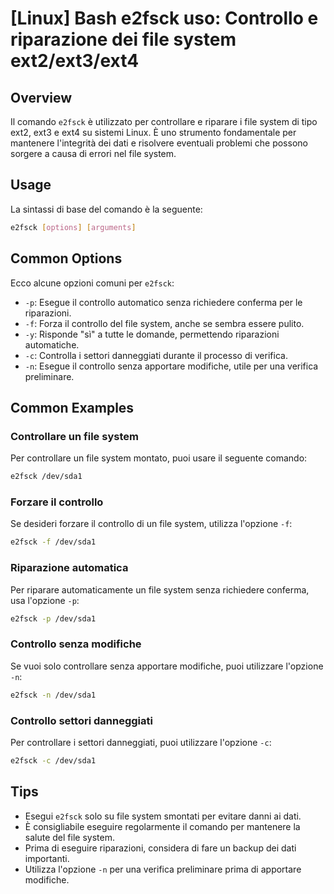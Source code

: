 # [Linux] Bash e2fsck uso: Controllo e riparazione dei file system ext2/ext3/ext4

## Overview
Il comando `e2fsck` è utilizzato per controllare e riparare i file system di tipo ext2, ext3 e ext4 su sistemi Linux. È uno strumento fondamentale per mantenere l'integrità dei dati e risolvere eventuali problemi che possono sorgere a causa di errori nel file system.

## Usage
La sintassi di base del comando è la seguente:

```bash
e2fsck [options] [arguments]
```

## Common Options
Ecco alcune opzioni comuni per `e2fsck`:

- `-p`: Esegue il controllo automatico senza richiedere conferma per le riparazioni.
- `-f`: Forza il controllo del file system, anche se sembra essere pulito.
- `-y`: Risponde "sì" a tutte le domande, permettendo riparazioni automatiche.
- `-c`: Controlla i settori danneggiati durante il processo di verifica.
- `-n`: Esegue il controllo senza apportare modifiche, utile per una verifica preliminare.

## Common Examples

### Controllare un file system
Per controllare un file system montato, puoi usare il seguente comando:

```bash
e2fsck /dev/sda1
```

### Forzare il controllo
Se desideri forzare il controllo di un file system, utilizza l'opzione `-f`:

```bash
e2fsck -f /dev/sda1
```

### Riparazione automatica
Per riparare automaticamente un file system senza richiedere conferma, usa l'opzione `-p`:

```bash
e2fsck -p /dev/sda1
```

### Controllo senza modifiche
Se vuoi solo controllare senza apportare modifiche, puoi utilizzare l'opzione `-n`:

```bash
e2fsck -n /dev/sda1
```

### Controllo settori danneggiati
Per controllare i settori danneggiati, puoi utilizzare l'opzione `-c`:

```bash
e2fsck -c /dev/sda1
```

## Tips
- Esegui `e2fsck` solo su file system smontati per evitare danni ai dati.
- È consigliabile eseguire regolarmente il comando per mantenere la salute del file system.
- Prima di eseguire riparazioni, considera di fare un backup dei dati importanti.
- Utilizza l'opzione `-n` per una verifica preliminare prima di apportare modifiche.